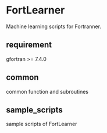 # FortLearner
Machine learning scripts for Fortranner.  

## requirement
gfortran >= 7.4.0

## common
common function and subroutines  

## sample_scripts
sample scripts of FortLearner  


